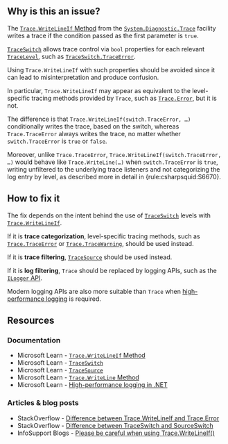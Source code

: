 ## Why is this an issue?

The [`Trace.WriteLineIf` Method](https://learn.microsoft.com/en-us/dotnet/api/system.diagnostics.trace.writelineif) from the
[`System.Diagnostic.Trace`](https://learn.microsoft.com/en-us/dotnet/api/system.diagnostics.trace) facility writes a trace if
the condition passed as the first parameter is `true`.

[`TraceSwitch`](https://learn.microsoft.com/en-us/dotnet/api/system.diagnostics.traceswitch) allows trace control via
`bool` properties for each relevant [`TraceLevel`](https://learn.microsoft.com/en-us/dotnet/api/system.diagnostics.tracelevel), such as [`TraceSwitch.TraceError`](https://learn.microsoft.com/en-us/dotnet/api/system.diagnostics.traceswitch.traceerror).

Using `Trace.WriteLineIf` with such properties should be avoided since it can lead to misinterpretation and produce confusion.

In particular, `Trace.WriteLineIf` may appear as equivalent to the level-specific tracing methods provided by `Trace`, such
as [`Trace.Error`](https://learn.microsoft.com/en-us/dotnet/api/system.diagnostics.trace.traceerror), but it is not.

The difference is that `Trace.WriteLineIf(switch.TraceError, …​)` conditionally writes the trace, based on the switch, whereas
`Trace.TraceError` always writes the trace, no matter whether `switch.TraceError` is `true` or
`false`.

Moreover, unlike `Trace.TraceError`, `Trace.WriteLineIf(switch.TraceError, …​)` would behave like
`Trace.WriteLine(…​)` when `switch.TraceError` is `true`, writing unfiltered to the underlying trace listeners and
not categorizing the log entry by level, as described more in detail in {rule:csharpsquid:S6670}.

## How to fix it

The fix depends on the intent behind the use of [`TraceSwitch`](https://learn.microsoft.com/en-us/dotnet/api/system.diagnostics.traceswitch) levels with [`Trace.WriteLineIf`](https://learn.microsoft.com/en-us/dotnet/api/system.diagnostics.trace.writelineif).

If it is **trace categorization**, level-specific tracing methods, such as [`Trace.TraceError`](https://learn.microsoft.com/en-us/dotnet/api/system.diagnostics.trace.traceerror) or [`Trace.TraceWarning`](https://learn.microsoft.com/en-us/dotnet/api/system.diagnostics.trace.tracewarning), should be used
instead.

If it is **trace filtering**, [`TraceSource`](https://learn.microsoft.com/en-us/dotnet/api/system.diagnostics.tracesource) should be used instead.

If it is **log filtering**, `Trace` should be replaced by logging APIs, such as the [`ILogger` API](https://learn.microsoft.com/en-us/dotnet/core/diagnostics/logging-tracing#net-logging-apis).

Modern logging APIs are also more suitable than `Trace` when [high-performance logging](https://learn.microsoft.com/en-us/dotnet/core/extensions/high-performance-logging) is required.

## Resources

### Documentation

- Microsoft Learn - [`Trace.WriteLineIf`
  Method](https://learn.microsoft.com/en-us/dotnet/api/system.diagnostics.trace.writelineif)
- Microsoft Learn - [`TraceSwitch`](https://learn.microsoft.com/en-us/dotnet/api/system.diagnostics.traceswitch)
- Microsoft Learn - [`TraceSource`](https://learn.microsoft.com/en-us/dotnet/api/system.diagnostics.tracesource)
- Microsoft Learn - [`Trace.WriteLine`
  Method](https://learn.microsoft.com/en-us/dotnet/api/system.diagnostics.trace.writeline)
- Microsoft Learn - [High-performance logging in
  .NET](https://learn.microsoft.com/en-us/dotnet/core/extensions/high-performance-logging)

### Articles & blog posts

- StackOverflow - [Difference between Trace.WriteLineIf and Trace.Error](https://stackoverflow.com/a/5118040)
- StackOverflow - [Difference between TraceSwitch and SourceSwitch](https://stackoverflow.com/a/3691841)
- InfoSupport Blogs - [Please be careful when using
  Trace.WriteLineIf()](https://blogs.infosupport.com/please-be-careful-when-using-trace-writelineif/)